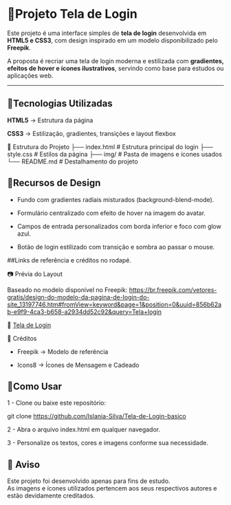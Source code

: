 # 📌Projeto Tela de Login

Este projeto é uma interface simples de **tela de login** desenvolvida em **HTML5 e CSS3**, com design inspirado em um modelo disponibilizado pelo **Freepik**.

A proposta é recriar uma tela de login moderna e estilizada com **gradientes, efeitos de hover e ícones ilustrativos**, servindo como base para estudos ou aplicações web.

---

## 🚀Tecnologias Utilizadas

**HTML5** → Estrutura da página

**CSS3** → Estilização, gradientes, transições e layout flexbox

📂 Estrutura do Projeto
├── index.html   # Estrutura principal do login
├── style.css    # Estilos da página
├── img/         # Pasta de imagens e ícones usados
└── README.md    # Destalhamento do projeto


## 🎨Recursos de Design

- Fundo com gradientes radiais misturados (background-blend-mode).

- Formulário centralizado com efeito de hover na imagem do avatar.

- Campos de entrada personalizados com borda inferior e foco com glow azul.

- Botão de login estilizado com transição e sombra ao passar o mouse.

##Links de referência e créditos no rodapé.

📷 Prévia do Layout

Baseado no modelo disponível no Freepik: https://br.freepik.com/vetores-gratis/design-do-modelo-da-pagina-de-login-do-site_13197746.htm#fromView=keyword&page=1&position=0&uuid=856b62ab-e9f9-4ca3-b658-a2934dd52c92&query=Tela+login

🔗 [Tela de Login](image.png)

📝 Créditos

- Freepik → Modelo de referência

- Icons8 → Ícones de Mensagem e Cadeado

## 📌Como Usar

1 - Clone ou baixe este repositório:

git clone https://github.com/Islania-Silva/Tela-de-Login-basico


2 - Abra o arquivo index.html em qualquer navegador.

3 - Personalize os textos, cores e imagens conforme sua necessidade.
## 📢 Aviso
Este projeto foi desenvolvido apenas para fins de estudo.  
As imagens e ícones utilizados pertencem aos seus respectivos autores e estão devidamente creditados.  
